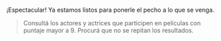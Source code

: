 ¡Espectacular! Ya estamos listos para ponerle el pecho a lo que se venga.

> Consultá los actores y actrices que participen en películas con puntaje mayor a 9. Procurá que no se repitan los resultados.

<div
  class='mu-sql-table'
  data-name='series_peliculas'
  data-columns='[{"name": "id_contenido", "pk": true}, "titulo", "puntaje"]'
  data-rows='[
    [1, "Los juegos del hambre", 9.7],
    [2, "X-men", 9.5],
    [3, "Yo antes de tí", 8]
  ]'>
</div>

<div
  class='mu-sql-table'
  data-name='personaje_por_contenido'
  data-columns='[{"name": "id_contenido", "pk": true, "fk": true}, {"name": "id_personaje", "pk": true, "fk": true}]'
  data-rows='[
    [1, 1],
    [1, 2],
    [2, 1],
    [3, 2],
    [3, 3]
  ]'>
</div>

<div
  class='mu-sql-table'
  data-name='personajes'
  data-columns='[{"name": "id_personaje", "pk": true}, "actriz_actor"]'
  data-rows='[
    [1, "Jennifer Lawrence"],
    [2, "Sam Claflin"],
    [3, "Emilia Clarke"]
  ]'>
</div>